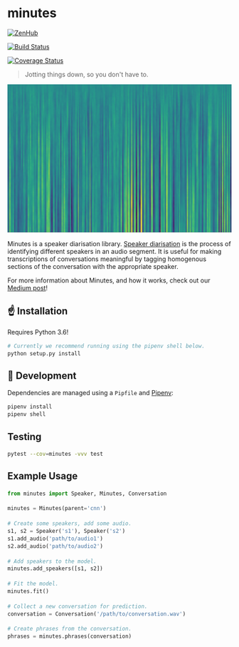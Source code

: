# minutes

[![ZenHub](https://raw.githubusercontent.com/ZenHubIO/support/master/zenhub-badge.png)](https://zenhub.com)

[![Build Status](https://travis-ci.org/ubclaunchpad/minutes.svg?branch=master)](https://travis-ci.org/ubclaunchpad/minutes)

[![Coverage Status](https://coveralls.io/repos/github/ubclaunchpad/minutes/badge.svg)](https://coveralls.io/github/ubclaunchpad/minutes)

> Jotting things down, so you don't have to.

![Spectrogram](/.static/spec.png)

Minutes is a speaker diarisation library. [Speaker diarisation](https://en.wikipedia.org/wiki/Speaker_diarisation) is the process
of identifying different speakers in an audio segment. It is useful for
making transcriptions of conversations meaningful by tagging homogenous
sections of the conversation with the appropriate speaker.

For more information about Minutes, and how it works, check out our [Medium
post](https://medium.com/ubc-launch-pad-software-engineering-blog/speaker-diarisation-using-transfer-learning-47ca1a1226f4)!


## :point_up: Installation

Requires Python 3.6!

```bash
# Currently we recommend running using the pipenv shell below.
python setup.py install
```

## :running: Development

Dependencies are managed using a `Pipfile` and [Pipenv](https://github.com/pypa/pipenv):

```bash
pipenv install
pipenv shell
```

## Testing

```bash
pytest --cov=minutes -vvv test
```

## Example Usage

```python
from minutes import Speaker, Minutes, Conversation

minutes = Minutes(parent='cnn')

# Create some speakers, add some audio.
s1, s2 = Speaker('s1'), Speaker('s2')
s1.add_audio('path/to/audio1')
s2.add_audio('path/to/audio2')

# Add speakers to the model.
minutes.add_speakers([s1, s2])

# Fit the model.
minutes.fit()

# Collect a new conversation for prediction.
conversation = Conversation('/path/to/conversation.wav')

# Create phrases from the conversation.
phrases = minutes.phrases(conversation)
```
